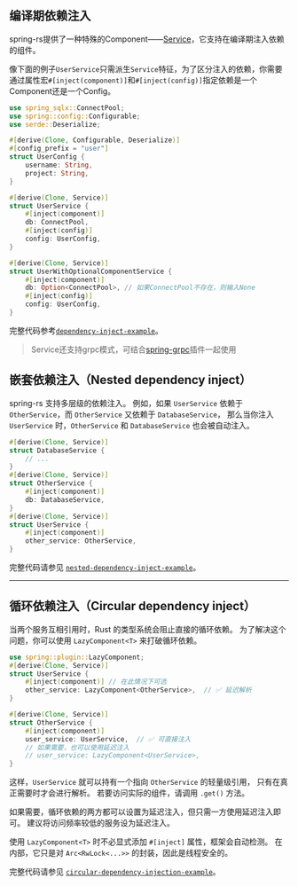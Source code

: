 ## 编译期依赖注入

spring-rs提供了一种特殊的Component——[Service](https://docs.rs/spring/latest/spring/plugin/service/index.html)，它支持在编译期注入依赖的组件。

像下面的例子`UserService`只需派生`Service`特征，为了区分注入的依赖，你需要通过属性宏`#[inject(component)]`和`#[inject(config)]`指定依赖是一个Component还是一个Config。

```rust
use spring_sqlx::ConnectPool;
use spring::config::Configurable;
use serde::Deserialize;

#[derive(Clone, Configurable, Deserialize)]
#[config_prefix = "user"]
struct UserConfig {
    username: String,
    project: String,
}

#[derive(Clone, Service)]
struct UserService {
    #[inject(component)]
    db: ConnectPool,
    #[inject(config)]
    config: UserConfig,
}

#[derive(Clone, Service)]
struct UserWithOptionalComponentService {
    #[inject(component)]
    db: Option<ConnectPool>, // 如果ConnectPool不存在，则输入None
    #[inject(config)]
    config: UserConfig,
}
```

完整代码参考[`dependency-inject-example`](https://github.com/spring-rs/spring-rs/tree/master/examples/dependency-inject-example)。

> Service还支持grpc模式，可结合[spring-grpc](https://spring-rs.github.io/zh/docs/plugins/spring-grpc/)插件一起使用

## 嵌套依赖注入（Nested dependency inject）

spring-rs 支持多层级的依赖注入。
例如，如果 `UserService` 依赖于 `OtherService`，而 `OtherService` 又依赖于 `DatabaseService`，
那么当你注入 `UserService` 时，`OtherService` 和 `DatabaseService` 也会被自动注入。

```rust
#[derive(Clone, Service)]
struct DatabaseService {
    // ...
}
#[derive(Clone, Service)]
struct OtherService {
    #[inject(component)]
    db: DatabaseService,
}
#[derive(Clone, Service)]
struct UserService {
    #[inject(component)]
    other_service: OtherService,
}
```

完整代码请参见 [`nested-dependency-inject-example`](https://github.com/spring-rs/spring-rs/tree/master/examples/nested-dependency-inject-example)。

---

## 循环依赖注入（Circular dependency inject）

当两个服务互相引用时，Rust 的类型系统会阻止直接的循环依赖。
为了解决这个问题，你可以使用 `LazyComponent<T>` 来打破循环依赖。

```rust
use spring::plugin::LazyComponent;
#[derive(Clone, Service)]
struct UserService {
    #[inject(component)] // 在此情况下可选
    other_service: LazyComponent<OtherService>,  // ✅ 延迟解析
}

#[derive(Clone, Service)]
struct OtherService {
    #[inject(component)]
    user_service: UserService,  // ✅ 可直接注入
    // 如果需要，也可以使用延迟注入
    // user_service: LazyComponent<UserService>,
}
```

这样，`UserService` 就可以持有一个指向 `OtherService` 的轻量级引用，
只有在真正需要时才会进行解析。
若要访问实际的组件，请调用 `.get()` 方法。

如果需要，循环依赖的两方都可以设置为延迟注入，但只需一方使用延迟注入即可。
建议将访问频率较低的服务设为延迟注入。

使用 `LazyComponent<T>` 时不必显式添加 `#[inject]` 属性，框架会自动检测。
在内部，它只是对 `Arc<RwLock<...>>` 的封装，因此是线程安全的。

完整代码请参见 [`circular-dependency-injection-example`](https://github.com/spring-rs/spring-rs/tree/master/examples/circular-dependency-injection-example)。
